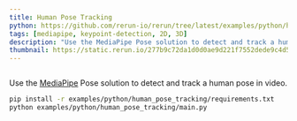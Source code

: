 ```yaml
---
title: Human Pose Tracking
python: https://github.com/rerun-io/rerun/tree/latest/examples/python/human_pose_tracking/main.py
tags: [mediapipe, keypoint-detection, 2D, 3D]
description: "Use the MediaPipe Pose solution to detect and track a human pose in video."
thumbnail: https://static.rerun.io/277b9c72da1d0d0ae9d221f7552dede9c4d5b2fa_human_pose_tracking_480w.png
---
```


<picture>
  <source media="(max-width: 480px)" srcset="https://static.rerun.io/277b9c72da1d0d0ae9d221f7552dede9c4d5b2fa_human_pose_tracking_480w.png">
  <source media="(max-width: 768px)" srcset="https://static.rerun.io/fd10603d5f34b2b8c961a01fe98ab37cccc4d1be_human_pose_tracking_768w.png">
  <source media="(max-width: 1024px)" srcset="https://static.rerun.io/d7bcbe589d71ce25733552237e18919f18cef24a_human_pose_tracking_1024w.png">
  <source media="(max-width: 1200px)" srcset="https://static.rerun.io/bbf84b7d85dd5fd307fd230527164d77a95b62aa_human_pose_tracking_1200w.png">
  <img src="https://static.rerun.io/37d47fe7e3476513f9f58c38da515e2cd4a093f9_human_pose_tracking_full.png" alt="">
</picture>

Use the [MediaPipe](https://google.github.io/mediapipe/) Pose solution to detect and track a human pose in video.

```bash
pip install -r examples/python/human_pose_tracking/requirements.txt
python examples/python/human_pose_tracking/main.py
```
